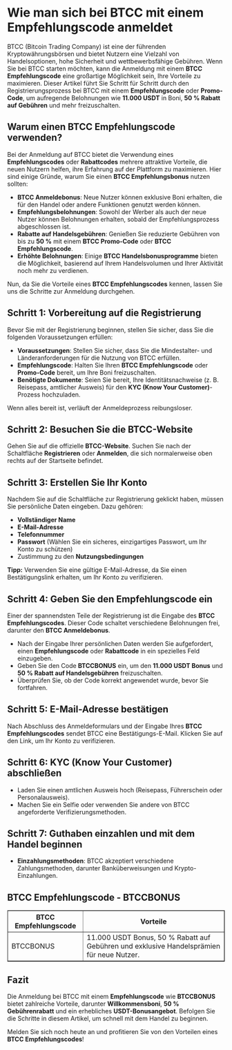 <h1>Wie man sich bei BTCC mit einem Empfehlungscode anmeldet</h1>
</header>

<section>
<p>BTCC (Bitcoin Trading Company) ist eine der führenden Kryptowährungsbörsen und bietet Nutzern eine Vielzahl von Handelsoptionen, hohe Sicherheit und wettbewerbsfähige Gebühren. Wenn Sie bei BTCC starten möchten, kann die Anmeldung mit einem <strong>BTCC Empfehlungscode</strong> eine großartige Möglichkeit sein, Ihre Vorteile zu maximieren. Dieser Artikel führt Sie Schritt für Schritt durch den Registrierungsprozess bei BTCC mit einem <strong>Empfehlungscode</strong> oder <strong>Promo-Code</strong>, um aufregende Belohnungen wie <strong>11.000 USDT</strong> in Boni, <strong>50 % Rabatt auf Gebühren</strong> und mehr freizuschalten.</p>
</section>

<section>
<h2>Warum einen BTCC Empfehlungscode verwenden?</h2>
<p>Bei der Anmeldung auf BTCC bietet die Verwendung eines <strong>Empfehlungscodes</strong> oder <strong>Rabattcodes</strong> mehrere attraktive Vorteile, die neuen Nutzern helfen, ihre Erfahrung auf der Plattform zu maximieren. Hier sind einige Gründe, warum Sie einen <strong>BTCC Empfehlungsbonus</strong> nutzen sollten:</p>
<ul>
<li><strong>BTCC Anmeldebonus</strong>: Neue Nutzer können exklusive Boni erhalten, die für den Handel oder andere Funktionen genutzt werden können.</li>
<li><strong>Empfehlungsbelohnungen</strong>: Sowohl der Werber als auch der neue Nutzer können Belohnungen erhalten, sobald der Empfehlungsprozess abgeschlossen ist.</li>
<li><strong>Rabatte auf Handelsgebühren</strong>: Genießen Sie reduzierte Gebühren von bis zu <strong>50 %</strong> mit einem <strong>BTCC Promo-Code</strong> oder <strong>BTCC Empfehlungscode</strong>.</li>
<li><strong>Erhöhte Belohnungen</strong>: Einige <strong>BTCC Handelsbonusprogramme</strong> bieten die Möglichkeit, basierend auf Ihrem Handelsvolumen und Ihrer Aktivität noch mehr zu verdienen.</li>
</ul>
<p>Nun, da Sie die Vorteile eines <strong>BTCC Empfehlungscodes</strong> kennen, lassen Sie uns die Schritte zur Anmeldung durchgehen.</p>
</section>

<section>
<h2>Schritt 1: Vorbereitung auf die Registrierung</h2>
<p>Bevor Sie mit der Registrierung beginnen, stellen Sie sicher, dass Sie die folgenden Voraussetzungen erfüllen:</p>
<ul>
<li><strong>Voraussetzungen</strong>: Stellen Sie sicher, dass Sie die Mindestalter- und Länderanforderungen für die Nutzung von BTCC erfüllen.</li>
<li><strong>Empfehlungscode</strong>: Halten Sie Ihren <strong>BTCC Empfehlungscode</strong> oder <strong>Promo-Code</strong> bereit, um Ihre Boni freizuschalten.</li>
<li><strong>Benötigte Dokumente</strong>: Seien Sie bereit, Ihre Identitätsnachweise (z. B. Reisepass, amtlicher Ausweis) für den <strong>KYC (Know Your Customer)</strong>-Prozess hochzuladen.</li>
</ul>
<p>Wenn alles bereit ist, verläuft der Anmeldeprozess reibungsloser.</p>
</section>

<section>
<h2>Schritt 2: Besuchen Sie die BTCC-Website</h2>
<p>Gehen Sie auf die offizielle <strong>BTCC-Website</strong>. Suchen Sie nach der Schaltfläche <strong>Registrieren</strong> oder <strong>Anmelden</strong>, die sich normalerweise oben rechts auf der Startseite befindet.</p>
</section>

<section>
<h2>Schritt 3: Erstellen Sie Ihr Konto</h2>
<p>Nachdem Sie auf die Schaltfläche zur Registrierung geklickt haben, müssen Sie persönliche Daten eingeben. Dazu gehören:</p>
<ul>
<li><strong>Vollständiger Name</strong></li>
<li><strong>E-Mail-Adresse</strong></li>
<li><strong>Telefonnummer</strong></li>
<li><strong>Passwort</strong> (Wählen Sie ein sicheres, einzigartiges Passwort, um Ihr Konto zu schützen)</li>
<li>Zustimmung zu den <strong>Nutzungsbedingungen</strong></li>
</ul>
<p><strong>Tipp:</strong> Verwenden Sie eine gültige E-Mail-Adresse, da Sie einen Bestätigungslink erhalten, um Ihr Konto zu verifizieren.</p>
</section>

<section>
<h2>Schritt 4: Geben Sie den Empfehlungscode ein</h2>
<p>Einer der spannendsten Teile der Registrierung ist die Eingabe des <strong>BTCC Empfehlungscodes</strong>. Dieser Code schaltet verschiedene Belohnungen frei, darunter den <strong>BTCC Anmeldebonus</strong>.</p>
<ul>
<li>Nach der Eingabe Ihrer persönlichen Daten werden Sie aufgefordert, einen <strong>Empfehlungscode</strong> oder <strong>Rabattcode</strong> in ein spezielles Feld einzugeben.</li>
<li>Geben Sie den Code <strong>BTCCBONUS</strong> ein, um den <strong>11.000 USDT Bonus</strong> und <strong>50 % Rabatt auf Handelsgebühren</strong> freizuschalten.</li>
<li>Überprüfen Sie, ob der Code korrekt angewendet wurde, bevor Sie fortfahren.</li>
</ul>
</section>

<section>
<h2>Schritt 5: E-Mail-Adresse bestätigen</h2>
<p>Nach Abschluss des Anmeldeformulars und der Eingabe Ihres <strong>BTCC Empfehlungscodes</strong> sendet BTCC eine Bestätigungs-E-Mail. Klicken Sie auf den Link, um Ihr Konto zu verifizieren.</p>
</section>

<section>
<h2>Schritt 6: KYC (Know Your Customer) abschließen</h2>
<ul>
<li>Laden Sie einen amtlichen Ausweis hoch (Reisepass, Führerschein oder Personalausweis).</li>
<li>Machen Sie ein Selfie oder verwenden Sie andere von BTCC angeforderte Verifizierungsmethoden.</li>
</ul>
</section>

<section>
<h2>Schritt 7: Guthaben einzahlen und mit dem Handel beginnen</h2>
<ul>
<li><strong>Einzahlungsmethoden</strong>: BTCC akzeptiert verschiedene Zahlungsmethoden, darunter Banküberweisungen und Krypto-Einzahlungen.</li>
</ul>
</section>

<section>
<h2>BTCC Empfehlungscode - BTCCBONUS</h2>
<table border="1">
<thead>
<tr>
<th>BTCC Empfehlungscode</th>
<th>Vorteile</th>
</tr>
</thead>
<tbody>
<tr>
<td>BTCCBONUS</td>
<td>11.000 USDT Bonus, 50 % Rabatt auf Gebühren und exklusive Handelsprämien für neue Nutzer.</td>
</tr>
</tbody>
</table>
</section>

<section>
<h2>Fazit</h2>
<p>Die Anmeldung bei BTCC mit einem <strong>Empfehlungscode</strong> wie <strong>BTCCBONUS</strong> bietet zahlreiche Vorteile, darunter <strong>Willkommensboni</strong>, <strong>50 % Gebührenrabatt</strong> und ein erhebliches <strong>USDT-Bonusangebot</strong>. Befolgen Sie die Schritte in diesem Artikel, um schnell mit dem Handel zu beginnen.</p>
<p>Melden Sie sich noch heute an und profitieren Sie von den Vorteilen eines <strong>BTCC Empfehlungscodes</strong>!</p>
</section>
